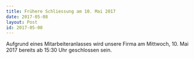 ```yaml
---
title: Frühere Schliessung am 10. Mai 2017
date: 2017-05-08
layout: Post
id: 2017-05-08
---
```

Aufgrund eines Mitarbeiteranlasses wird unsere Firma am Mittwoch, 10. Mai 2017 bereits ab 15:30 Uhr geschlossen sein.
